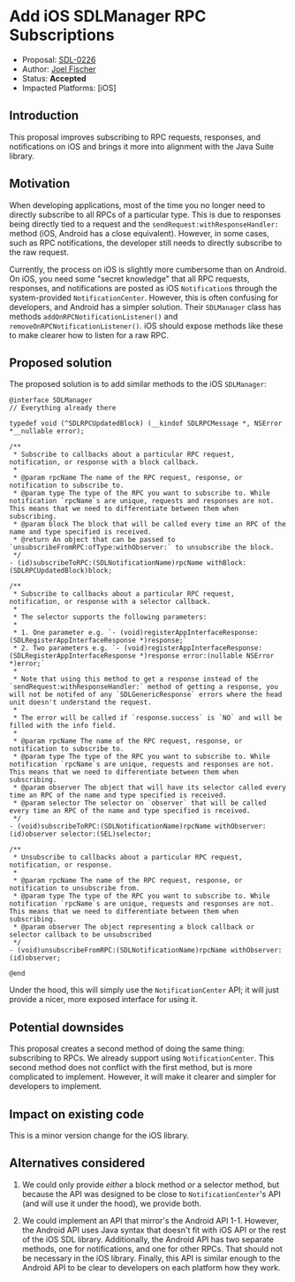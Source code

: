 # Add iOS SDLManager RPC Subscriptions

* Proposal: [SDL-0226](0226-ios-manager-rpc-subscriptions.md)
* Author: [Joel Fischer](https://github.com/joeljfischer)
* Status: **Accepted**
* Impacted Platforms: [iOS]

## Introduction
This proposal improves subscribing to RPC requests, responses, and notifications on iOS and brings it more into alignment with the Java Suite library.

## Motivation
When developing applications, most of the time you no longer need to directly subscribe to all RPCs of a particular type. This is due to responses being directly tied to a request and the `sendRequest:withResponseHandler:` method (iOS, Android has a close equivalent). However, in some cases, such as RPC notifications, the developer still needs to directly subscribe to the raw request.

Currently, the process on iOS is slightly more cumbersome than on Android. On iOS, you need some "secret knowledge" that all RPC requests, responses, and notifications are posted as iOS `Notification`s through the system-provided `NotificationCenter`. However, this is often confusing for developers, and Android has a simpler solution. Their `SDLManager` class has methods `addOnRPCNotificationListener()` and `removeOnRPCNotificationListener()`. iOS should expose methods like these to make clearer how to listen for a raw RPC.

## Proposed solution
The proposed solution is to add similar methods to the iOS `SDLManager`:

```objc
@interface SDLManager
// Everything already there

typedef void (^SDLRPCUpdatedBlock) (__kindof SDLRPCMessage *, NSError *__nullable error);

/**
 * Subscribe to callbacks about a particular RPC request, notification, or response with a block callback.
 *
 * @param rpcName The name of the RPC request, response, or notification to subscribe to.
 * @param type The type of the RPC you want to subscribe to. While notification `rpcName`s are unique, requests and responses are not. This means that we need to differentiate between them when subscribing.
 * @param block The block that will be called every time an RPC of the name and type specified is received.
 * @return An object that can be passed to `unsubscribeFromRPC:ofType:withObserver:` to unsubscribe the block.
 */
- (id)subscribeToRPC:(SDLNotificationName)rpcName withBlock:(SDLRPCUpdatedBlock)block;

/**
 * Subscribe to callbacks about a particular RPC request, notification, or response with a selector callback.
 * 
 * The selector supports the following parameters:
 *
 * 1. One parameter e.g. `- (void)registerAppInterfaceResponse:(SDLRegisterAppInterfaceResponse *)response;`
 * 2. Two parameters e.g. `- (void)registerAppInterfaceResponse:(SDLRegisterAppInterfaceResponse *)response error:(nullable NSError *)error;`
 *
 * Note that using this method to get a response instead of the `sendRequest:withResponseHandler:` method of getting a response, you will not be notifed of any `SDLGenericResponse` errors where the head unit doesn't understand the request.
 *
 * The error will be called if `response.success` is `NO` and will be filled with the info field.
 *
 * @param rpcName The name of the RPC request, response, or notification to subscribe to.
 * @param type The type of the RPC you want to subscribe to. While notification `rpcName`s are unique, requests and responses are not. This means that we need to differentiate between them when subscribing.
 * @param observer The object that will have its selector called every time an RPC of the name and type specified is received.
 * @param selector The selector on `observer` that will be called every time an RPC of the name and type specified is received.
 */
- (void)subscribeToRPC:(SDLNotificationName)rpcName withObserver:(id)observer selector:(SEL)selector;

/**
 * Unsubscribe to callbacks about a particular RPC request, notification, or response.
 *
 * @param rpcName The name of the RPC request, response, or notification to unsubscribe from.
 * @param type The type of the RPC you want to subscribe to. While notification `rpcName`s are unique, requests and responses are not. This means that we need to differentiate between them when subscribing.
 * @param observer The object representing a block callback or selector callback to be unsubscribed
 */
- (void)unsubscribeFromRPC:(SDLNotificationName)rpcName withObserver:(id)observer;

@end
```

Under the hood, this will simply use the `NotificationCenter` API; it will just provide a nicer, more exposed interface for using it.

## Potential downsides
This proposal creates a second method of doing the same thing: subscribing to RPCs. We already support using `NotificationCenter`. This second method does not conflict with the first method, but is more complicated to implement. However, it will make it clearer and simpler for developers to implement.

## Impact on existing code
This is a minor version change for the iOS library.

## Alternatives considered
1. We could only provide _either_ a block method _or_ a selector method, but because the API was designed to be close to `NotificationCenter`'s API (and will use it under the hood), we provide both.

2. We could implement an API that mirror's the Android API 1-1. However, the Android API uses Java syntax that doesn't fit with iOS API or the rest of the iOS SDL library. Additionally, the Android API has two separate methods, one for notifications, and one for other RPCs. That should not be necessary in the iOS library. Finally, this API is similar enough to the Android API to be clear to developers on each platform how they work.
